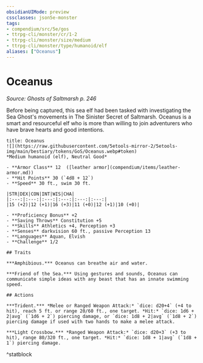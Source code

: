 ```yaml
---
obsidianUIMode: preview
cssclasses: json5e-monster
tags:
- compendium/src/5e/gos
- ttrpg-cli/monster/cr/1-2
- ttrpg-cli/monster/size/medium
- ttrpg-cli/monster/type/humanoid/elf
aliases: ["Oceanus"]
---
```

# Oceanus
*Source: Ghosts of Saltmarsh p. 246*  

Before being captured, this sea elf had been tasked with investigating the Sea Ghost's movements in The Sinister Secret of Saltmarsh. Oceanus is a smart and resourceful elf who is more than willing to join adventurers who have brave hearts and good intentions.

```ad-statblock
title: Oceanus
![](https://raw.githubusercontent.com/5etools-mirror-2/5etools-img/main/bestiary/tokens/GoS/Oceanus.webp#token)
*Medium humanoid (elf), Neutral Good*

- **Armor Class** 12  ([leather armor](compendium/items/leather-armor.md))
- **Hit Points** 30 (`4d8 + 12`)
- **Speed** 30 ft., swim 30 ft.

|STR|DEX|CON|INT|WIS|CHA|
|:---:|:---:|:---:|:---:|:---:|:---:|
|15 (+2)|12 (+1)|16 (+3)|11 (+0)|12 (+1)|10 (+0)|

- **Proficiency Bonus** +2
- **Saving Throws** Constitution +5
- **Skills** Athletics +4, Perception +3
- **Senses** darkvision 60 ft., passive Perception 13
- **Languages** Aquan, Elvish
- **Challenge** 1/2

## Traits

***Amphibious.*** Oceanus can breathe air and water.

***Friend of the Sea.*** Using gestures and sounds, Oceanus can communicate simple ideas with any beast that has an innate swimming speed.

## Actions

***Trident.*** *Melee or Ranged Weapon Attack:* `dice: d20+4` (+4 to hit), reach 5 ft. or range 20/60 ft., one target. *Hit:* `dice: 1d6 + 2|avg` (`1d6 + 2`) piercing damage, or `dice: 1d8 + 2|avg` (`1d8 + 2`) piercing damage if used with two hands to make a melee attack.

***Light Crossbow.*** *Ranged Weapon Attack:* `dice: d20+3` (+3 to hit), range 80/320 ft., one target. *Hit:* `dice: 1d8 + 1|avg` (`1d8 + 1`) piercing damage.
```
^statblock